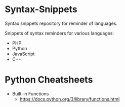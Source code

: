 # Syntax-Snippets
Syntax snippets repository for reminder of languages.

Snippets of syntax reminders for various languages:

- PHP
- Python
- JavaScript
- C++


# Python Cheatsheets

- Built-in Functions
  - https://docs.python.org/3/library/functions.html
